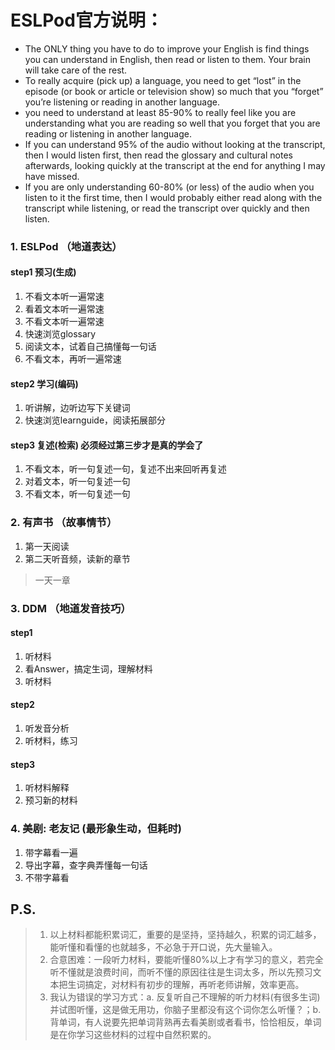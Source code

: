 # ESLPod官方说明：
- The ONLY thing you have to do to improve your English is find things you can understand in English, then read or listen to them. Your brain will take care of the rest.
- To really acquire (pick up) a language, you need to get “lost” in the episode (or book or article or television show) so much that you “forget” you’re listening or reading in another language. 
- you need to understand at least 85-90% to really feel like you are understanding what you are reading so well that you forget that you are reading or listening in another language.
- If you can understand 95% of the audio without looking at the transcript, then I would listen first, then read the glossary and cultural notes afterwards, looking quickly at the transcript at the end for anything I may have missed.
- If you are only understanding 60-80% (or less) of the audio when you listen to it the first time, then I would probably either read along with the transcript while listening, or read the transcript over quickly and then listen.

### 1. ESLPod （地道表达）
#### step1 预习(生成)
1. 不看文本听一遍常速
2. 看着文本听一遍常速
3. 不看文本听一遍常速
4. 快速浏览glossary
5. 阅读文本，试着自己搞懂每一句话
6. 不看文本，再听一遍常速
#### step2 学习(编码)
1. 听讲解，边听边写下关键词
2. 快速浏览learnguide，阅读拓展部分

#### step3 复述(检索) 必须经过第三步才是真的学会了
1. 不看文本，听一句复述一句，复述不出来回听再复述
2. 对着文本，听一句复述一句
3. 不看文本，听一句复述一句


### 2. 有声书 （故事情节）
1. 第一天阅读
2. 第二天听音频，读新的章节
> 一天一章

### 3. DDM （地道发音技巧）
#### step1
1. 听材料
2. 看Answer，搞定生词，理解材料
3. 听材料
#### step2
1. 听发音分析
2. 听材料，练习
#### step3
1. 听材料解释
2. 预习新的材料

### 4. 美剧: 老友记 (最形象生动，但耗时)
1. 带字幕看一遍
2. 导出字幕，查字典弄懂每一句话
3. 不带字幕看

## P.S.
> 1. 以上材料都能积累词汇，重要的是坚持，坚持越久，积累的词汇越多，能听懂和看懂的也就越多，不必急于开口说，先大量输入。
> 2. 合意困难：一段听力材料，要能听懂80%以上才有学习的意义，若完全听不懂就是浪费时间，而听不懂的原因往往是生词太多，所以先预习文本把生词搞定，对材料有初步的理解，再听老师讲解，效率更高。
> 3. 我认为错误的学习方式：a. 反复听自己不理解的听力材料(有很多生词)并试图听懂，这是做无用功，你脑子里都没有这个词你怎么听懂？；b. 背单词，有人说要先把单词背熟再去看美剧或者看书，恰恰相反，单词是在你学习这些材料的过程中自然积累的。




